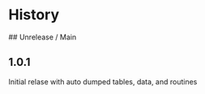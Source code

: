 # History

## Unrelease / Main

## 1.0.1

Initial relase with auto dumped tables, data, and routines

